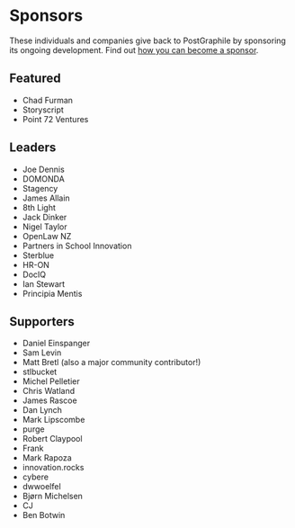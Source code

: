 # Sponsors

These individuals and companies give back to PostGraphile by sponsoring its
ongoing development. Find out [how you can become a
sponsor](https://graphile.org/sponsor/).

## Featured

- Chad Furman
- Storyscript
- Point 72 Ventures

## Leaders

- Joe Dennis
- DOMONDA
- Stagency
- James Allain
- 8th Light
- Jack Dinker
- Nigel Taylor
- OpenLaw NZ
- Partners in School Innovation
- Sterblue
- HR-ON
- DocIQ
- Ian Stewart
- Principia Mentis

## Supporters

- Daniel Einspanger
- Sam Levin
- Matt Bretl (also a major community contributor!)
- stlbucket
- Michel Pelletier
- Chris Watland
- James Rascoe
- Dan Lynch
- Mark Lipscombe
- purge
- Robert Claypool
- Frank
- Mark Rapoza
- innovation.rocks
- cybere
- dwwoelfel
- Bjørn Michelsen
- CJ
- Ben Botwin
